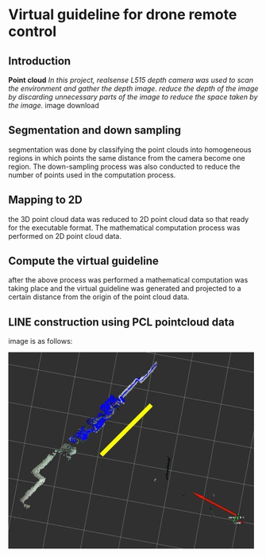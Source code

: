 # Virtual guideline for drone remote control

## Introduction 

**Point cloud**
*In this project, realsense L515 depth camera was used to scan the environment and gather the depth image. reduce the depth of the image by discarding unnecessary parts of the image to reduce the space taken by the image.*
image download
 
## Segmentation and down sampling 
segmentation was done by classifying the point clouds into homogeneous regions in which points the same distance from the camera become one region. The down-sampling process was also conducted to reduce the number of points used in the computation process.

## Mapping to 2D
the 3D point cloud data was reduced to 2D point cloud data so that ready for the executable format. The mathematical computation process was performed on 2D point cloud data.

## Compute the virtual guideline
after the above process was performed a mathematical computation was taking place and the virtual guideline was generated and projected to a certain distance from the origin of the point cloud data.

## LINE construction using PCL pointcloud data
image is as follows:

![main](images/pcl_line.jpg)
 
